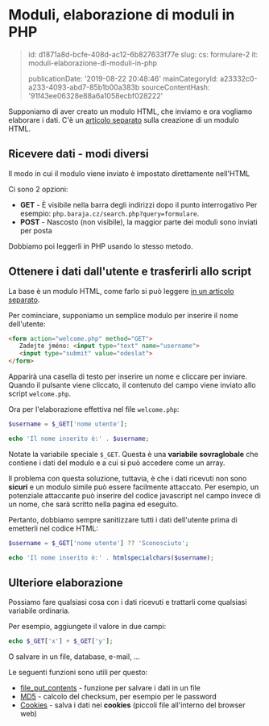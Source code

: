 Moduli, elaborazione di moduli in PHP
=====================================

> id: d1871a8d-bcfe-408d-ac12-6b827633f77e
> slug:
> 	cs: formulare-2
> 	it: moduli-elaborazione-di-moduli-in-php
> 
> publicationDate: '2019-08-22 20:48:46'
> mainCategoryId: a23332c0-a233-4093-abd7-85b1b00a383b
> sourceContentHash: '91f43ee06328e88a6a1058ecbf028222'

Supponiamo di aver creato un modulo HTML, che inviamo e ora vogliamo elaborare i dati. C'è un <a href="/formulare">articolo separato</a> sulla creazione di un modulo HTML.

Ricevere dati - modi diversi
----------------------------

Il modo in cui il modulo viene inviato è impostato direttamente nell'HTML

Ci sono 2 opzioni:

- **GET** - È visibile nella barra degli indirizzi dopo il punto interrogativo
 Per esempio: `php.baraja.cz/search.php?query=formulare`.
- **POST** - Nascosto (non visibile), la maggior parte dei moduli sono inviati per posta

Dobbiamo poi leggerli in PHP usando lo stesso metodo.

Ottenere i dati dall'utente e trasferirli allo script
------------------------------------------------------

La base è un modulo HTML, come farlo si può leggere <a href="/formulare">in un articolo separato</a>.

Per cominciare, supponiamo un semplice modulo per inserire il nome dell'utente:

```html
<form action="welcome.php" method="GET">
   Zadejte jméno: <input type="text" name="username">
   <input type="submit" value="odeslat">
</form>
```

Apparirà una casella di testo per inserire un nome e cliccare per inviare. Quando il pulsante viene cliccato, il contenuto del campo viene inviato allo script `welcome.php`.

Ora per l'elaborazione effettiva nel file `welcome.php`:

```php
$username = $_GET['nome utente'];

echo 'Il nome inserito è:' . $username;
```

Notate la variabile speciale `$_GET`. Questa è una **variabile sovraglobale** che contiene i dati del modulo e a cui si può accedere come un array.

Il problema con questa soluzione, tuttavia, è che i dati ricevuti non sono **sicuri** e un modulo simile può essere facilmente attaccato. Per esempio, un potenziale attaccante può inserire del codice javascript nel campo invece di un nome, che sarà scritto nella pagina ed eseguito.

Pertanto, dobbiamo sempre sanitizzare tutti i dati dell'utente prima di emetterli nel codice HTML:

```php
$username = $_GET['nome utente'] ?? 'Sconosciuto';

echo 'Il nome inserito è:' . htmlspecialchars($username);
```

Ulteriore elaborazione
----------------

Possiamo fare qualsiasi cosa con i dati ricevuti e trattarli come qualsiasi variabile ordinaria.

Per esempio, aggiungete il valore in due campi:

```php
echo $_GET['x'] + $_GET['y'];
```

O salvare in un file, database, e-mail, ...

Le seguenti funzioni sono utili per questo:

- <a href="/file-put-contents">file_put_contents</a> - funzione per salvare i dati in un file
- <a href="/hashovani">MD5</a> - calcolo del checksum, per esempio per le password
- <a href="/cookies">Cookies</a> - salva i dati nei **cookies** (piccoli file all'interno del browser web)
